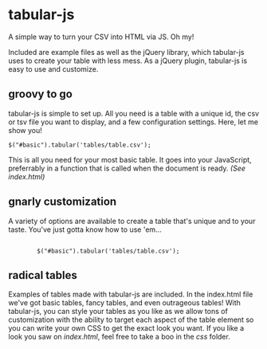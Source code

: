 tabular-js
==========

A simple way to turn your CSV into HTML via JS. Oh my!

Included are example files as well as the jQuery library, which tabular-js uses to create your table with less mess. As a jQuery plugin, tabular-js is easy to use and customize.


groovy to go
-----------

tabular-js is simple to set up. 
All you need is a table with a unique id, the csv or tsv file you want to display, and a few configuration settings.
Here, let me show you!
<pre><code>$("#basic").tabular('tables/table.csv');</code></pre>
This is all you need for your most basic table. It goes into your JavaScript, preferrably in a function that is called when the document is ready. *(See index.html)*

gnarly customization
--------------------

A variety of options are available to create a table that's unique and to your taste.
You've just gotta know how to use 'em...
<pre><code>
        $("#basic").tabular('tables/table.csv');
</code></pre>

radical tables
--------------

Examples of tables made with tabular-js are included.
In the index.html file we've got basic tables, fancy tables, and even outrageous tables!
With tabular-js, you can style your tables as you like as we allow tons of customization with the ability to target each aspect of the table element so you can write your own CSS to get the exact look you want.
If you like a look you saw on *index.html*, feel free to take a boo in the *css* folder.
